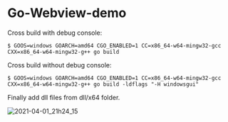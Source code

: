 # Go-Webview-demo

Cross build with debug console:

```
$ GOOS=windows GOARCH=amd64 CGO_ENABLED=1 CC=x86_64-w64-mingw32-gcc CXX=x86_64-w64-mingw32-g++ go build
```

Cross build without debug console:

```
$ GOOS=windows GOARCH=amd64 CGO_ENABLED=1 CC=x86_64-w64-mingw32-gcc CXX=x86_64-w64-mingw32-g++ go build -ldflags "-H windowsgui"
```

Finally add dll files from dll/x64 folder.

![2021-04-01_21h24_15](https://user-images.githubusercontent.com/743622/113338478-d4ee4e00-9331-11eb-864c-9a306e0356e0.png)
